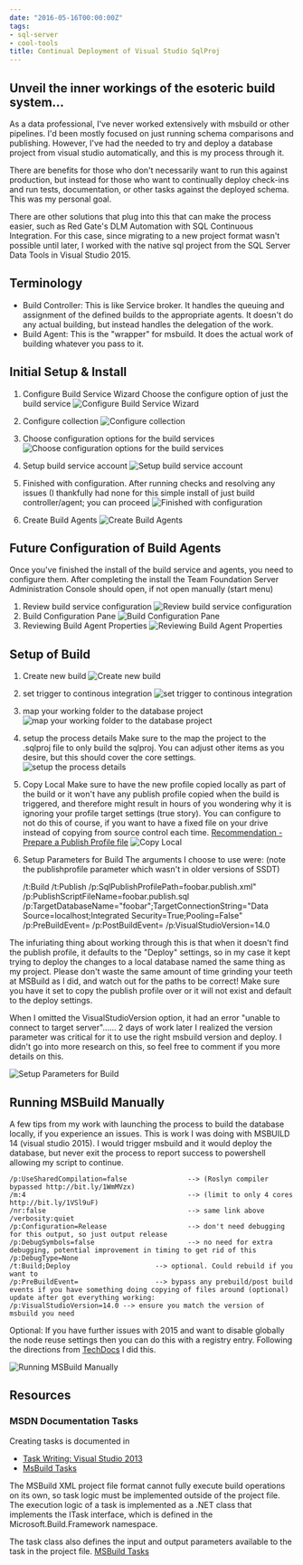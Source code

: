 ```yaml
---
date: "2016-05-16T00:00:00Z"
tags:
- sql-server
- cool-tools
title: Continual Deployment of Visual Studio SqlProj
---
```


## Unveil the inner workings of the esoteric build system...

As a data professional, I've never worked extensively with msbuild or other pipelines. I'd been mostly focused on just running schema comparisons and publishing. However, I've had the needed to try and deploy a database project from visual studio automatically, and this is my process through it.

There are benefits for those who don't necessarily want to run this against production, but instead for those who want to continually deploy check-ins and run tests, documentation, or other tasks against the deployed schema. This was my personal goal.

There are other solutions that plug into this that can make the process easier, such as Red Gate's DLM Automation with SQL Continuous Integration. For this case, since migrating to a new project format wasn't possible until later, I worked with the native sql project from the SQL Server Data Tools in Visual Studio 2015.

## Terminology

*   Build Controller: This is like Service broker. It handles the queuing and assignment of the defined builds to the appropriate agents. It doesn't do any actual building, but instead handles the delegation of the work.
*   Build Agent: This is the "wrapper" for msbuild. It does the actual work of building whatever you pass to it.

## Initial Setup & Install

1.  Configure Build Service Wizard
Choose the configure option of just the build service
![Configure Build Service Wizard](/images/configure-build-service-wizard.png)

2.  Configure collection ![Configure collection](/images/configure-collection.png)

3.  Choose configuration options for the build services
![Choose configuration options for the build services](/images/choose-configuration-options-for-the-build-services.png)

4.  Setup build service account
![Setup build service account](/images/setup-build-service-account.png)

5.  Finished with configuration. After running checks and resolving any issues (I thankfully had none for this simple install of just build controller/agent; you can proceed
![Finished with configuration](/images/finished-with-configuration.png)

6.  Create Build Agents
![Create Build Agents](/images/create-build-agents.png)

## Future Configuration of Build Agents

Once you've finished the install of the build service and agents, you need to configure them. After completing the install the Team Foundation Server Administration Console should open, if not open manually (start menu)

1.  Review build service configuration
![Review build service configuration](/images/review-build-service-configuration.png)
2.  Build Configuration Pane
![Build Configuration Pane](/images/build-configuration-pane.png)
3.  Reviewing Build Agent Properties
![Reviewing Build Agent Properties](/images/reviewing-build-agent-properties.png)

## Setup of Build

1.  Create new build
![Create new build](/images/create-new-build.png)

2.  set trigger to continous integration
![set trigger to continous integration](/images/set-trigger-to-continous-integration.png)

3.  map your working folder to the database project
![map your working folder to the database project](/images/map-your-working-folder-to-the-database-project.png)

4.  setup the process details
Make sure to the map the project to the .sqlproj file to only build the sqlproj. You can adjust other items as you desire, but this should cover the core settings.
![setup the process details](/images/setup-the-process-details.png)

5.  Copy Local
Make sure to have the new profile copied locally as part of the build or it won't have any publish profile copied when the build is triggered, and therefore might result in hours of you wondering why it is ignoring your profile target settings (true story). You can configure to not do this of course, if you want to have a fixed file on your drive instead of copying from source control each time. [Recommendation - Prepare a Publish Profile file](http://bit.ly/221zgxS)
![Copy Local](/images/copy-local.png)

6.  Setup Parameters for Build
The arguments I choose to use were:
(note the publishprofile parameter which wasn't in older versions of SSDT)

    /t:Build /t:Publish /p:SqlPublishProfilePath=foobar.publish.xml" /p:PublishScriptFileName=foobar.publish.sql /p:TargetDatabaseName="foobar";TargetConnectionString="Data Source=localhost;Integrated Security=True;Pooling=False" /p:PreBuildEvent= /p:PostBuildEvent=  /p:VisualStudioVersion=14.0

The infuriating thing about working through this is that when it doesn't find the publish profile, it defaults to the "Deploy" settings, so in my case it kept trying to deploy the changes to a local database named the same thing as my project. Please don't waste the same amount of time grinding your teeth at MSBuild as I did, and watch out for the paths to be correct! Make sure you have it set to copy the publish profile over or it will not exist and default to the deploy settings.

When I omitted the VisualStudioVersion option, it had an error "unable to connect to target server"...... 2 days of work later I realized the version parameter was critical for it to use the right msbuild version and deploy. I didn't go into more research on this, so feel free to comment if you more details on this.

![Setup Parameters for Build](/images/setup-parameters-for-build.png)

## Running MSBuild Manually

A few tips from my work with launching the process to build the database locally, if you experience an issues. This is work I was doing with MSBUILD 14 (visual studio 2015). I would trigger msbuild and it would deploy the database, but never exit the process to report success to powershell allowing my script to continue.

```text
/p:UseSharedCompilation=false               --> (Roslyn compiler bypassed http://bit.ly/1WmMVzx)
/m:4                                        --> (limit to only 4 cores http://bit.ly/1VSl9uF)
/nr:false                                   --> same link above
/verbosity:quiet
/p:Configuration=Release                    --> don't need debugging for this output, so just output release
/p:DebugSymbols=false                       --> no need for extra debugging, potential improvement in timing to get rid of this
/p:DebugType=None
/t:Build;Deploy                     --> optional. Could rebuild if you want to
/p:PreBuildEvent=                   --> bypass any prebuild/post build events if you have something doing copying of files around (optional)
update after got everything working:
/p:VisualStudioVersion=14.0 --> ensure you match the version of msbuild you need
```

Optional: If you have further issues with 2015 and want to disable globally the node reuse settings then you can do this with a registry entry. Following the directions from [TechDocs](https://techdocs.ed-fi.org/display/ODSAPI20/Step+4.+Prepare+the+Development+Environment) I did this.

![Running MSBuild Manually](/images/running-msbuild-manually.png)

## Resources

### MSDN Documentation Tasks

Creating tasks is documented in

*   [Task Writing: Visual Studio 2013](https://msdn.microsoft.com/en-us/library/t9883dzc(v=vs.120).aspx)
*   [MsBuild Tasks](https://msdn.microsoft.com/en-us/library/ms171466(v=vs.120).aspx)

The MSBuild XML project file format cannot fully execute build operations on its own, so task logic must be implemented outside of the project file.
The execution logic of a task is implemented as a .NET class that implements the ITask interface, which is defined in the Microsoft.Build.Framework namespace.

The task class also defines the input and output parameters available to the task in the project file. [MSBuild Tasks](https://msdn.microsoft.com/en-us/library/ms171466(v=vs.120).aspx#Anchor_0)
